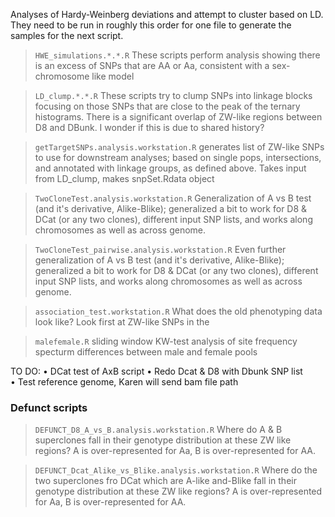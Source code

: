 Analyses of Hardy-Weinberg deviations and attempt to cluster based on LD. They need to be run in roughly this order for one file to generate the samples for the next script.

> `HWE_simulations.*.*.R`
> These scripts perform analysis showing there is an excess of SNPs that are AA or Aa, consistent with a sex-chromosome like model

> `LD_clump.*.*.R`
> These scripts try to clump SNPs into linkage blocks focusing on those SNPs that are close to the peak of the ternary histograms. There is a significant overlap of ZW-like regions between D8 and DBunk. I wonder if this is due to shared history?

> `getTargetSNPs.analysis.workstation.R`
> generates list of ZW-like SNPs to use for downstream analyses; based on single pops, intersections, and annotated with linkage groups, as defined above. Takes input from LD_clump, makes snpSet.Rdata object

> `TwoCloneTest.analysis.workstation.R`
> Generalization of A vs B test (and it's derivative, Alike-Blike); generalized a bit to work for D8 & DCat (or any two clones), different input SNP lists, and works along chromosomes as well as across genome.

> `TwoCloneTest_pairwise.analysis.workstation.R`
> Even further generalization of A vs B test (and it's derivative, Alike-Blike); generalized a bit to work for D8 & DCat (or any two clones), different input SNP lists, and works along chromosomes as well as across genome.

> `association_test.workstation.R`
> What does the old phenotyping data look like? Look first at ZW-like SNPs in the

> `malefemale.R`
> sliding window KW-test analysis of site frequency specturm differences between male and female pools


TO DO:
  • DCat test of AxB script
  • Redo Dcat & D8 with Dbunk SNP list
  • Test reference genome, Karen will send bam file path


### Defunct scripts

  > `DEFUNCT_D8_A_vs_B.analysis.workstation.R`
  > Where do A & B superclones fall in their genotype distribution at these ZW like regions? A is over-represented for Aa, B is over-represented for AA.

  > `DEFUNCT_Dcat_Alike_vs_Blike.analysis.workstation.R`
  > Where do the two superclones fro DCat which are A-like and-Blike fall in their genotype distribution at these ZW like regions? A is over-represented for Aa, B is over-represented for AA.
